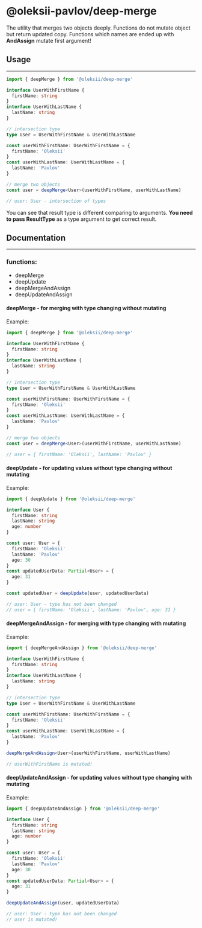 # @oleksii-pavlov/deep-merge

The utility that merges two objects deeply. Functions do not mutate object but return updated copy.
Functions which names are ended up with **AndAssign** mutate first argument!

## Usage
---
```ts
import { deepMerge } from '@oleksii/deep-merge'

interface UserWithFirstName {
  firstName: string
}
interface UserWithLastName {
  lastName: string
}

// intersection type
type User = UserWithFirstName & UserWithLastName

const userWithFirstName: UserWithFirstName = {
  firstName: 'Oleksii'
}
const userWithLastName: UserWithLastName = {
  lastName: 'Pavlov'
}

// merge two objects
const user = deepMerge<User>(userWithFirstName, userWithLastName)

// user: User - intersection of types
```

You can see that result type is different comparing to arguments. **You need to pass ResultType** as a type argument to get correct result.

## Documentation
---
### **functions**:
- deepMerge
- deepUpdate
- deepMergeAndAssign
- deepUpdateAndAssign

#### **deepMerge** - for merging with type changing without mutating
Example:
```ts
import { deepMerge } from '@oleksii/deep-merge'

interface UserWithFirstName {
  firstName: string
}
interface UserWithLastName {
  lastName: string
}

// intersection type
type User = UserWithFirstName & UserWithLastName

const userWithFirstName: UserWithFirstName = {
  firstName: 'Oleksii'
}
const userWithLastName: UserWithLastName = {
  lastName: 'Pavlov'
}

// merge two objects
const user = deepMerge<User>(userWithFirstName, userWithLastName)

// user = { firstName: 'Oleksii', lastName: 'Pavlov' }
``` 

#### **deepUpdate** - for updating values without type changing without mutating

Example:
```ts
import { deepUpdate } from '@oleksii/deep-merge'

interface User {
  firstName: string
  lastName: string
  age: number
}

const user: User = {
  firstName: 'Oleksii'
  lastName: 'Pavlov'
  age: 30
}
const updatedUserData: Partial<User> = {
  age: 31
}

const updatedUser = deepUpdate(user, updatedUserData)

// user: User - type has not been changed
// user = { firstName: 'Oleksii', lastName: 'Pavlov', age: 31 }
```

#### **deepMergeAndAssign** - for merging with type changing with mutating
Example:
```ts
import { deepMergeAndAssign } from '@oleksii/deep-merge'

interface UserWithFirstName {
  firstName: string
}
interface UserWithLastName {
  lastName: string
}

// intersection type
type User = UserWithFirstName & UserWithLastName

const userWithFirstName: UserWithFirstName = {
  firstName: 'Oleksii'
}
const userWithLastName: UserWithLastName = {
  lastName: 'Pavlov'
}

deepMergeAndAssign<User>(userWithFirstName, userWithLastName)

// userWithFirstName is mutated!
``` 

#### **deepUpdateAndAssign** - for updating values without type changing with mutating

Example:
```ts
import { deepUpdateAndAssign } from '@oleksii/deep-merge'

interface User {
  firstName: string
  lastName: string
  age: number
}

const user: User = {
  firstName: 'Oleksii'
  lastName: 'Pavlov'
  age: 30
}
const updatedUserData: Partial<User> = {
  age: 31
}

deepUpdateAndAssign(user, updatedUserData)

// user: User - type has not been changed
// user is mutated!
```
